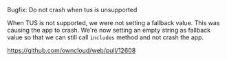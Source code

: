 Bugfix: Do not crash when tus is unsupported

When TUS is not supported, we were not setting a fallback value. This was causing the app to crash.
We're now setting an empty string as fallback value so that we can still call `includes` method and not crash the app.

https://github.com/owncloud/web/pull/12608
